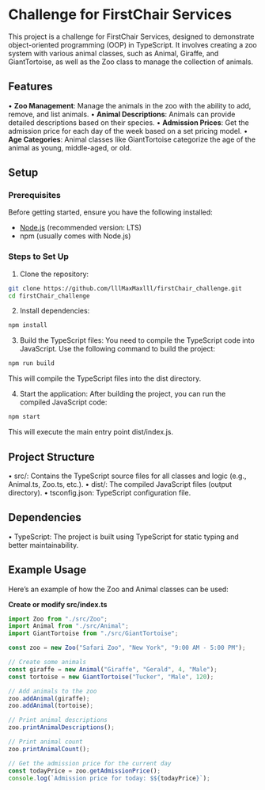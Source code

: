 # Challenge for FirstChair Services

This project is a challenge for FirstChair Services, designed to demonstrate object-oriented programming (OOP) in TypeScript. It involves creating a zoo system with various animal classes, such as Animal, Giraffe, and GiantTortoise, as well as the Zoo class to manage the collection of animals.

## Features

• **Zoo Management**: Manage the animals in the zoo with the ability to add, remove, and list animals.
• **Animal Descriptions**: Animals can provide detailed descriptions based on their species.
• **Admission Prices**: Get the admission price for each day of the week based on a set pricing model.
• **Age Categories**: Animal classes like GiantTortoise categorize the age of the animal as young, middle-aged, or old.

## Setup

### Prerequisites

Before getting started, ensure you have the following installed:

- [Node.js](https://nodejs.org/) (recommended version: LTS)
- npm (usually comes with Node.js)

### Steps to Set Up

1. Clone the repository:

```bash
git clone https://github.com/lllMaxMaxlll/firstChair_challenge.git
cd firstChair_challenge
```

2. Install dependencies:

```bash
npm install
```

3. Build the TypeScript files:
   You need to compile the TypeScript code into JavaScript. Use the following command to build the project:

```bash
npm run build
```

This will compile the TypeScript files into the dist directory.

4. Start the application:
   After building the project, you can run the compiled JavaScript code:

```bash
npm start
```

This will execute the main entry point dist/index.js.

## Project Structure

• src/: Contains the TypeScript source files for all classes and logic (e.g., Animal.ts, Zoo.ts, etc.).
• dist/: The compiled JavaScript files (output directory).
• tsconfig.json: TypeScript configuration file.

## Dependencies

• TypeScript: The project is built using TypeScript for static typing and better maintainability.

## Example Usage

Here’s an example of how the Zoo and Animal classes can be used:

**Create or modify src/index.ts**

```typescript
import Zoo from "./src/Zoo";
import Animal from "./src/Animal";
import GiantTortoise from "./src/GiantTortoise";

const zoo = new Zoo("Safari Zoo", "New York", "9:00 AM - 5:00 PM");

// Create some animals
const giraffe = new Animal("Giraffe", "Gerald", 4, "Male");
const tortoise = new GiantTortoise("Tucker", "Male", 120);

// Add animals to the zoo
zoo.addAnimal(giraffe);
zoo.addAnimal(tortoise);

// Print animal descriptions
zoo.printAnimalDescriptions();

// Print animal count
zoo.printAnimalCount();

// Get the admission price for the current day
const todayPrice = zoo.getAdmissionPrice();
console.log(`Admission price for today: $${todayPrice}`);
```
